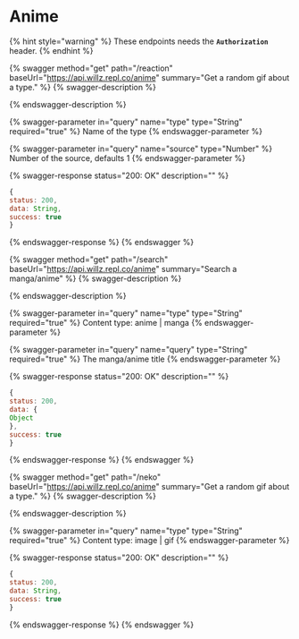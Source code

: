 # Anime

{% hint style="warning" %}
These endpoints needs the **`Authorization`** header.
{% endhint %}

{% swagger method="get" path="/reaction" baseUrl="https://api.willz.repl.co/anime" summary="Get a random gif about a type." %}
{% swagger-description %}

{% endswagger-description %}

{% swagger-parameter in="query" name="type" type="String" required="true" %}
Name of the type
{% endswagger-parameter %}

{% swagger-parameter in="query" name="source" type="Number" %}
Number of the source, defaults 1
{% endswagger-parameter %}

{% swagger-response status="200: OK" description="" %}
```javascript
{
status: 200,
data: String,
success: true
}
```
{% endswagger-response %}
{% endswagger %}

{% swagger method="get" path="/search" baseUrl="https://api.willz.repl.co/anime" summary="Search a manga/anime" %}
{% swagger-description %}

{% endswagger-description %}

{% swagger-parameter in="query" name="type" type="String" required="true" %}
Content type: anime | manga
{% endswagger-parameter %}

{% swagger-parameter in="query" name="query" type="String" required="true" %}
The manga/anime title
{% endswagger-parameter %}

{% swagger-response status="200: OK" description="" %}
```javascript
{
status: 200,
data: {
Object
},
success: true
}
```
{% endswagger-response %}
{% endswagger %}

{% swagger method="get" path="/neko" baseUrl="https://api.willz.repl.co/anime" summary="Get a random gif about a type." %}
{% swagger-description %}

{% endswagger-description %}

{% swagger-parameter in="query" name="type" type="String" required="true" %}
Content type: image | gif
{% endswagger-parameter %}

{% swagger-response status="200: OK" description="" %}
```javascript
{
status: 200,
data: String,
success: true
}
```
{% endswagger-response %}
{% endswagger %}
